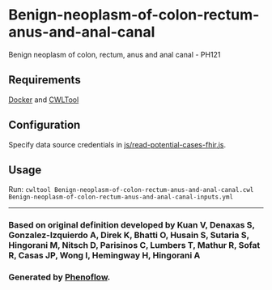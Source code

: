 # Benign-neoplasm-of-colon-rectum-anus-and-anal-canal

Benign neoplasm of colon, rectum, anus and anal canal - PH121

## Requirements

[Docker](https://docs.docker.com/install/) and [CWLTool](https://github.com/common-workflow-language/cwltool#install)

## Configuration

Specify data source credentials in [js/read-potential-cases-fhir.js](js/read-potential-cases-fhir.js).

## Usage

Run: `cwltool Benign-neoplasm-of-colon-rectum-anus-and-anal-canal.cwl Benign-neoplasm-of-colon-rectum-anus-and-anal-canal-inputs.yml`

***

### Based on original definition developed by Kuan V, Denaxas S, Gonzalez-Izquierdo A, Direk K, Bhatti O, Husain S, Sutaria S, Hingorani M, Nitsch D, Parisinos C, Lumbers T, Mathur R, Sofat R, Casas JP, Wong I, Hemingway H, Hingorani A
### Generated by [Phenoflow](https://kclhi.org/phenoflow).
